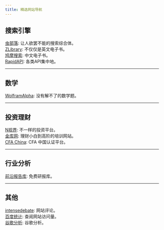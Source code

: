 ```yaml
---
title: 精选网站导航
---
```


## 搜索引擎
[虫部落](https://search.chongbuluo.com/): 让人欲罢不能的搜索综合体。<br>
[ZLibrary](https://z-lib.org/): 不仅仅是英文电子书。<br>
[鸠摩搜索](https://www.jiumodiary.com/): 中文电子书。<br>
[RapidAPI](https://rapidapi.com/): 各类API集中地。<br>

---
## 数学
[WolframAlpha](https://www.wolframalpha.com/): 没有解不了的数学题。<br>

---
## 投资理财
[N视界](http://n-sight.com.cn): 不一样的投资平台。<br>
[金库网](https://www.jinku.com): 理财小白到高阶的培训网站。<br>
[CFA China](https://cfp.fpsbchina.cn): CFA 中国认证平台。<br>

---
## 行业分析
[前沿报告库](https://wk.askci.com/): 免费研报库。<br>

---
## 其他
[intensedebate](https://www.intensedebate.com): 网站评论。<br>
[百度统计](https://tongji.baidu.com): 查阅网站访问量。<br>
[谷歌分析](https://analytics.google.com/analytics/web/): 谷歌分析。<br>
